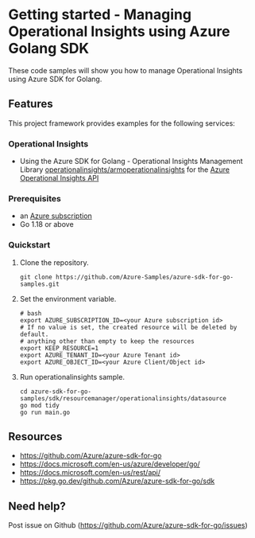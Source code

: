 # Getting started - Managing Operational Insights using Azure Golang SDK

These code samples will show you how to manage Operational Insights using Azure SDK for Golang.

## Features

This project framework provides examples for the following services:

### Operational Insights
* Using the Azure SDK for Golang - Operational Insights Management Library [operationalinsights/armoperationalinsights](https://pkg.go.dev/github.com/Azure/azure-sdk-for-go/sdk/resourcemanager/operationalinsights/armoperationalinsights) for the [Azure Operational Insights API](https://docs.microsoft.com/en-us/rest/api/loganalytics/)

### Prerequisites
* an [Azure subscription](https://azure.microsoft.com)
* Go 1.18 or above

### Quickstart

1. Clone the repository.

    ```
    git clone https://github.com/Azure-Samples/azure-sdk-for-go-samples.git
    ```
   
2. Set the environment variable.

   ```
   # bash
   export AZURE_SUBSCRIPTION_ID=<your Azure subscription id> 
   # If no value is set, the created resource will be deleted by default.
   # anything other than empty to keep the resources
   export KEEP_RESOURCE=1 
   export AZURE_TENANT_ID=<your Azure Tenant id>          
   export AZURE_OBJECT_ID=<your Azure Client/Object id> 
   ```

3. Run operationalinsights sample.

    ```
    cd azure-sdk-for-go-samples/sdk/resourcemanager/operationalinsights/datasource
    go mod tidy
    go run main.go
    ```
   
## Resources

- https://github.com/Azure/azure-sdk-for-go
- https://docs.microsoft.com/en-us/azure/developer/go/
- https://docs.microsoft.com/en-us/rest/api/
- https://pkg.go.dev/github.com/Azure/azure-sdk-for-go/sdk

## Need help?

Post issue on Github (https://github.com/Azure/azure-sdk-for-go/issues)
